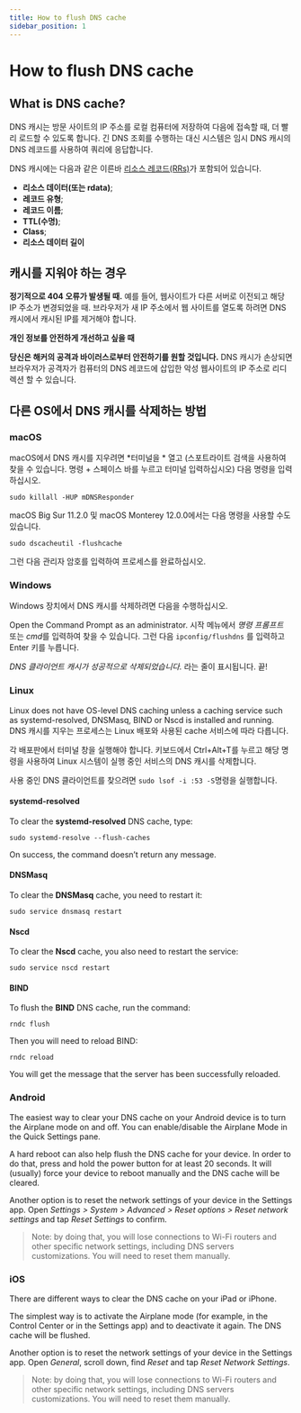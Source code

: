 ```yaml
---
title: How to flush DNS cache
sidebar_position: 1
---
```


# How to flush DNS cache

## What is DNS cache?

DNS 캐시는 방문 사이트의 IP 주소를 로컬 컴퓨터에 저장하여 다음에 접속할 때, 더 빨리 로드할 수 있도록 합니다. 긴 DNS 조회를 수행하는 대신 시스템은 임시 DNS 캐시의 DNS 레코드를 사용하여 쿼리에 응답합니다.

DNS 캐시에는 다음과 같은 이른바 [리소스 레코드(RRs)](https://en.wikipedia.org/wiki/Domain_Name_System#Resource_records)가 포함되어 있습니다.

* **리소스 데이터(또는 rdata)**;
* **레코드 유형**;
* **레코드 이름**;
* **TTL(수명)**;
* **Class**;
* **리소스 데이터 길이**

## 캐시를 지워야 하는 경우

**정기적으로 404 오류가 발생될 때.** 예를 들어, 웹사이트가 다른 서버로 이전되고 해당 IP 주소가 변경되었을 때. 브라우저가 새 IP 주소에서 웹 사이트를 열도록 하려면 DNS 캐시에서 캐시된 IP를 제거해야 합니다.

**개인 정보를 안전하게 개선하고 싶을 때**

**당신은 해커의 공격과 바이러스로부터 안전하기를 원할 것입니다.** DNS 캐시가 손상되면 브라우저가 공격자가 컴퓨터의 DNS 레코드에 삽입한 악성 웹사이트의 IP 주소로 리디렉션 할 수 있습니다.

## 다른 OS에서 DNS 캐시를 삭제하는 방법

### macOS

macOS에서 DNS 캐시를 지우려면 *터미널을 * 열고 (스포트라이트 검색을 사용하여 찾을 수 있습니다. 명령 + 스페이스 바를 누르고 터미널 입력하십시오) 다음 명령을 입력하십시오.

`sudo killall -HUP mDNSResponder`

macOS Big Sur 11.2.0 및 macOS Monterey 12.0.0에서는 다음 명령을 사용할 수도 있습니다.

`sudo dscacheutil -flushcache`

그런 다음 관리자 암호를 입력하여 프로세스를 완료하십시오.

### Windows

Windows 장치에서 DNS 캐시를 삭제하려면 다음을 수행하십시오.

Open the Command Prompt as an administrator. 시작 메뉴에서 *명령 프롬프트* 또는 *cmd*를 입력하여 찾을 수 있습니다. 그런 다음 `ipconfig/flushdns` 를 입력하고 Enter 키를 누릅니다.

*DNS 클라이언트 캐시가 성공적으로 삭제되었습니다.* 라는 줄이 표시됩니다. 끝!

### Linux

Linux does not have OS-level DNS caching unless a caching service such as systemd-resolved, DNSMasq, BIND or Nscd is installed and running. DNS 캐시를 지우는 프로세스는 Linux 배포와 사용된 cache 서비스에 따라 다릅니다.

각 배포판에서 터미널 창을 실행해야 합니다. 키보드에서 Ctrl+Alt+T를 누르고 해당 명령을 사용하여 Linux 시스템이 실행 중인 서비스의 DNS 캐시를 삭제합니다.

사용 중인 DNS 클라이언트를 찾으려면 `sudo lsof -i :53 -S`명령을 실행합니다.

#### systemd-resolved

To clear the **systemd-resolved** DNS cache, type:

`sudo systemd-resolve --flush-caches`

On success, the command doesn’t return any message.

#### DNSMasq

To clear the **DNSMasq** cache, you need to restart it:

`sudo service dnsmasq restart`

#### Nscd

To clear the **Nscd** cache, you also need to restart the service:

`sudo service nscd restart`

#### BIND

To flush the **BIND** DNS cache, run the command:

`rndc flush`

Then you will need to reload BIND:

`rndc reload`

You will get the message that the server has been successfully reloaded.

### Android

The easiest way to clear your DNS cache on your Android device is to turn the Airplane mode on and off. You can enable/disable the Airplane Mode in the Quick Settings pane.

A hard reboot can also help flush the DNS cache for your device. In order to do that, press and hold the power button for at least 20 seconds. It will (usually) force your device to reboot manually and the DNS cache will be cleared.

Another option is to reset the network settings of your device in the Settings app. Open *Settings > System > Advanced > Reset options > Reset network settings* and tap *Reset Settings* to confirm.

> Note: by doing that, you will lose connections to Wi-Fi routers and other specific network settings, including DNS servers customizations. You will need to reset them manually.

### iOS

There are different ways to clear the DNS cache on your iPad or iPhone.

The simplest way is to activate the Airplane mode (for example, in the Control Center or in the Settings app) and to deactivate it again. The DNS cache will be flushed.

Another option is to reset the network settings of your device in the Settings app. Open *General*, scroll down, find *Reset* and tap *Reset Network Settings*.

> Note: by doing that, you will lose connections to Wi-Fi routers and other specific network settings, including DNS servers customizations. You will need to reset them manually.